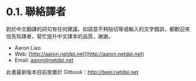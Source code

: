 # 0.1. 聯絡譯者

對於中文翻譯的詞句有任何建議，如語意不夠貼切等或輸入的文字錯誤，都歡迎來信告知譯者，幫忙提升中文譯本的品質，謝謝。

* Aaron Liao&#x20;
* Web: [http://aaron.netdpi.net](http://aaron.netdpi.net)
* Email: aaron@netdpi.net

此書最新版本目前放置於 Gitbook：[http://beej.netdpi.net ](http://beej.netdpi.net)
